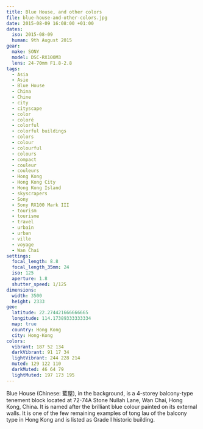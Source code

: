 ```yaml
---
title: Blue House, and other colors
file: blue-house-and-other-colors.jpg
date: 2015-08-09 16:08:00 +01:00
dates:
  iso: 2015-08-09
  human: 9th August 2015
gear:
  make: SONY
  model: DSC-RX100M3
  lens: 24-70mm F1.8-2.8
tags:
  - Asia
  - Asie
  - Blue House
  - China
  - Chine
  - city
  - cityscape
  - color
  - coloré
  - colorful
  - colorful buildings
  - colors
  - colour
  - colourful
  - colours
  - compact
  - couleur
  - couleurs
  - Hong Kong
  - Hong Kong City
  - Hong Kong Island
  - skyscrapers
  - Sony
  - Sony RX100 Mark III
  - tourism
  - tourisme
  - travel
  - urbain
  - urban
  - ville
  - voyage
  - Wan Chai
settings:
  focal_length: 8.8
  focal_length_35mm: 24
  iso: 125
  aperture: 1.8
  shutter_speed: 1/125
dimensions:
  width: 3500
  height: 2333
geo:
  latitude: 22.274421666666665
  longitude: 114.17389333333334
  map: true
  country: Hong Kong
  city: Hong-Kong
colors:
  vibrant: 187 52 134
  darkVibrant: 91 17 34
  lightVibrant: 244 228 214
  muted: 129 122 110
  darkMuted: 46 64 79
  lightMuted: 197 173 195
---
```


Blue House (Chinese: 藍屋), in the background, is a 4-storey balcony-type tenement block located at 72-74A Stone Nullah Lane, Wan Chai, Hong Kong, China. It is named after the brilliant blue colour painted on its external walls. It is one of the few remaining examples of tong lau of the balcony type in Hong Kong and is listed as Grade I historic building.
